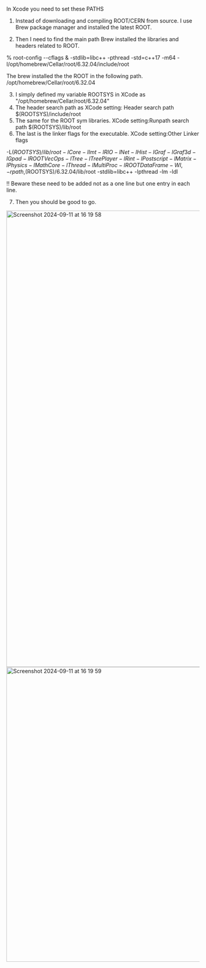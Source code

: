 In Xcode you need to set these PATHS

1. Instead of downloading and compiling ROOT/CERN from source. I use Brew package manager and installed the latest ROOT.

2. Then I need to find the main path Brew installed the libraries and headers related to ROOT.

  % root-config --cflags
  & -stdlib=libc++ -pthread -std=c++17 -m64 -I/opt/homebrew/Cellar/root/6.32.04/include/root

  The brew installed the the ROOT in the following path.
    /opt/homebrew/Cellar/root/6.32.04
    
3. I simply defined my variable ROOTSYS in XCode as "/opt/homebrew/Cellar/root/6.32.04"
4. The header search path as
    XCode setting: Header search path
    $(ROOTSYS)/include/root
5. The same for the ROOT sym libraries.
    XCode setting:Runpath search path
    $(ROOTSYS)/lib/root
6. The last is the linker flags for the executable.
 XCode setting:Other Linker flags

-L$(ROOTSYS)/lib/root
-lCore
-lImt
-lRIO
-lNet
-lHist
-lGraf
-lGraf3d
-lGpad
-lROOTVecOps
-lTree
-lTreePlayer
-lRint
-lPostscript
-lMatrix
-lPhysics
-lMathCore
-lThread
-lMultiProc
-lROOTDataFrame
-Wl,-rpath,$(ROOTSYS)/6.32.04/lib/root
-stdlib=libc++
-lpthread
-lm
-ldl

!! Beware these need to be added not as a one line but one entry in each line.

7. Then you should be good to go.

<img width="1189" alt="Screenshot 2024-09-11 at 16 19 58" src="https://github.com/user-attachments/assets/87ab0abe-19e1-47af-acb8-e3ab47e8524e">
<img width="768" alt="Screenshot 2024-09-11 at 16 19 59" src="https://github.com/user-attachments/assets/14bf69d9-27b6-4c63-860c-dafb0a402a32">




